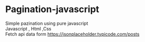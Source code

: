 # Pagination-javascript
Simple pazination using pure javascript</br>
Javascript , Html ,Css </br>
Fetch api data form https://jsonplaceholder.typicode.com/posts </br>
